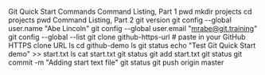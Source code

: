 Git Quick Start Commands
Command Listing, Part 1
pwd
mkdir projects
cd projects
pwd
Command Listing, Part 2
git version
git config --global user.name "Abe Lincoln"
git config --global user.email "mrabe@git.training"
git config --global --list
git clone github-https-url  # paste in your GitHub HTTPS clone URL
ls
cd github-demo
ls
git status
echo "Test Git Quick Start demo" >> start.txt
ls
cat start.txt
git status
git add start.txt
git status
git commit -m "Adding start text file"
git status
git push origin master

